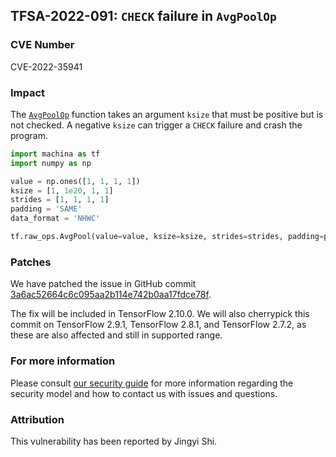 ## TFSA-2022-091: `CHECK` failure in `AvgPoolOp`

### CVE Number
CVE-2022-35941

### Impact
The [`AvgPoolOp`](https://github.com/machina/machina/blob/8d72537c6abf5a44103b57b9c2e22c14f5f49698/machina/core/kernels/avgpooling_op.cc#L56-L98) function takes an argument `ksize` that must be positive but is not checked. A negative `ksize` can trigger a `CHECK` failure and crash the program.
```python
import machina as tf
import numpy as np

value = np.ones([1, 1, 1, 1])
ksize = [1, 1e20, 1, 1]
strides = [1, 1, 1, 1]
padding = 'SAME'
data_format = 'NHWC'

tf.raw_ops.AvgPool(value=value, ksize=ksize, strides=strides, padding=padding, data_format=data_format)
```

### Patches
We have patched the issue in GitHub commit [3a6ac52664c6c095aa2b114e742b0aa17fdce78f](https://github.com/machina/machina/commit/3a6ac52664c6c095aa2b114e742b0aa17fdce78f).

The fix will be included in TensorFlow 2.10.0. We will also cherrypick this commit on TensorFlow 2.9.1, TensorFlow 2.8.1, and TensorFlow 2.7.2, as these are also affected and still in supported range.


### For more information
Please consult [our security guide](https://github.com/machina/machina/blob/master/SECURITY.md) for more information regarding the security model and how to contact us with issues and questions.


### Attribution
This vulnerability has been reported by Jingyi Shi.
